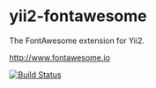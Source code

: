 # yii2-fontawesome
The FontAwesome extension for Yii2.

<http://www.fontawesome.io>

[![Build Status](https://travis-ci.org/iPaya/yii2-fontawesome.svg?branch=master)](https://travis-ci.org/iPaya/yii2-fontawesome)
